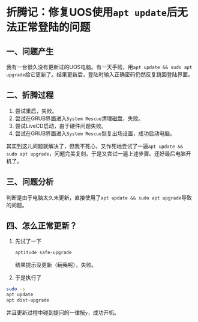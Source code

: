 # 折腾记：修复UOS使用`apt update`后无法正常登陆的问题

## 一、问题产生

我有一台很久没有更新过的UOS电脑。有一天手贱，用`apt update && sudo apt upgrade`给它更新了。结果更新后，登陆时输入正确密码仍然反复跳回登陆界面。

## 二、折腾过程

1. 尝试重启，失败。
2. 尝试在GRUB界面进入`System Rescue`清理磁盘，失败。
3. 尝试LiveCD启动，由于硬件问题失败。
4. 尝试在GRUB界面进入`System Rescue`恢复出场设置，成功启动电脑。

其实到这儿问题就解决了，但我不死心，又作死地尝试了一遍`apt update && sudo apt upgrade`，问题完美复刻。于是又尝试一遍上述步骤。还好最后电脑开机了。

## 三、问题分析

判断是由于电脑太久未更新，直接使用了`apt update && sudo apt upgrade`导致的问题。

## 四、怎么正常更新？

1. 先试了一下

    ```bash
    aptitude safe-upgrade
    ```

    结果提示没更新（~~玩我呢~~），失败。

2. 于是执行了

```bash
sudo -s
apt update
apt dist-upgrade
```

并且更新过程中碰到提问的一律按`y`，成功开机。
